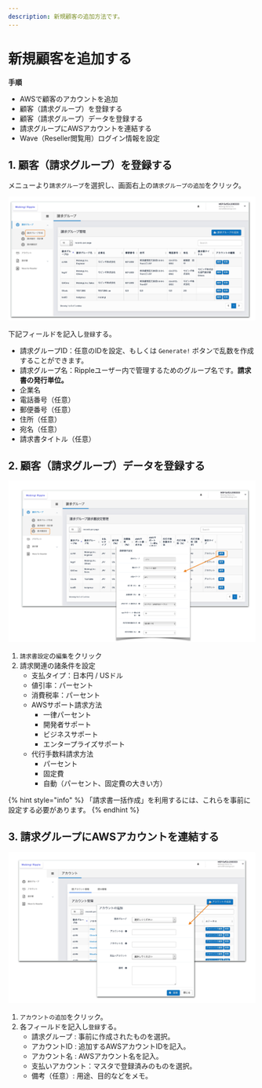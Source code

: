 ```yaml
---
description: 新規顧客の追加方法です。
---
```


# 新規顧客を追加する

  
**手順**

* AWSで顧客のアカウントを追加
* 顧客（請求グループ）を登録する
* 顧客（請求グループ）データを登録する
* 請求グループにAWSアカウントを連結する
* Wave（Reseller閲覧用）ログイン情報を設定

## 1. 顧客（請求グループ）を登録する <a id="step1"></a>

メニューより`請求グループ`を選択し、画面右上の`請求グループの追加`をクリック。

![](../.gitbook/assets/snip20181005_11.png)

下記フィールドを記入し`登録`する。

* 請求グループID：任意のIDを設定、もしくは `Generate!` ボタンで乱数を作成することができます。
* 請求グループ名：Rippleユーザー内で管理するためのグループ名です。**請求書の発行単位。**
* 企業名
* 電話番号（任意）
* 郵便番号（任意）
* 住所（任意）
* 宛名（任意）
* 請求書タイトル（任意）

## 2. 顧客（請求グループ）データを登録する <a id="step2"></a>

![](../.gitbook/assets/snip20181005_14.png)

1. `請求書設定`の`編集`をクリック
2. 請求関連の諸条件を設定
   * 支払タイプ：日本円 / USドル
   * 値引率：パーセント
   * 消費税率：パーセント
   * AWSサポート請求方法
     * 一律パーセント
     * 開発者サポート
     * ビジネスサポート
     * エンタープライズサポート
   * 代行手数料請求方法
     * パーセント
     * 固定費
     * 自動（パーセント、固定費の大きい方）

{% hint style="info" %}
「請求書一括作成」を利用するには、これらを事前に設定する必要があります。
{% endhint %}

## 3. 請求グループにAWSアカウントを連結する <a id="step3"></a>

![](../.gitbook/assets/snip20181005_29.png)

1. `アカウントの追加`をクリック。
2. 各フィールドを記入し`登録`する。
   * 請求グループ : 事前に作成されたものを選択。
   * アカウントID : 追加するAWSアカウントIDを記入。
   * アカウント名 : AWSアカウント名を記入。
   * 支払いアカウント：マスタで登録済みのものを選択。
   * 備考（任意）: 用途、目的などをメモ。

